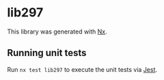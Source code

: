 # lib297

This library was generated with [Nx](https://nx.dev).

## Running unit tests

Run `nx test lib297` to execute the unit tests via [Jest](https://jestjs.io).
